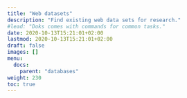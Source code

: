 ```yaml
---
title: "Web datasets"
description: "Find existing web data sets for research."
#lead: "Doks comes with commands for common tasks."
date: 2020-10-13T15:21:01+02:00
lastmod: 2020-10-13T15:21:01+02:00
draft: false
images: []
menu:
  docs:
    parent: "databases"
weight: 230
toc: true
---
```


